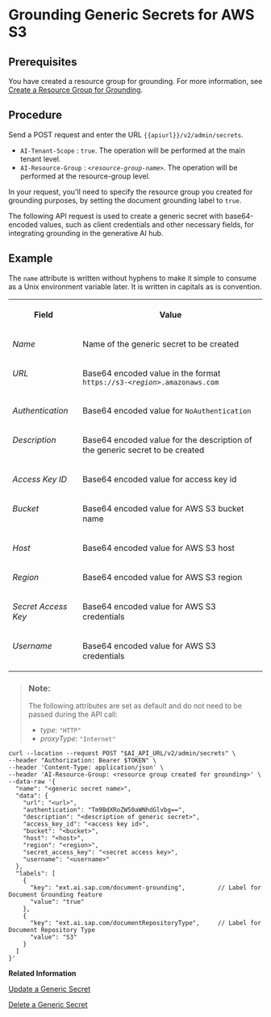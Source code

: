 <!-- loio526b0ba358944d03b5454c801e1d8252 -->

# Grounding Generic Secrets for AWS S3



<a name="loio526b0ba358944d03b5454c801e1d8252__prereq_udx_nph_fdc"/>

## Prerequisites

You have created a resource group for grounding. For more information, see [Create a Resource Group for Grounding](create-a-resource-group-for-grounding-6712bfe.md).



<a name="loio526b0ba358944d03b5454c801e1d8252__steps_mm3_sy2_zcc"/>

## Procedure

Send a POST request and enter the URL `{{apiurl}}/v2/admin/secrets`.

-   `AI-Tenant-Scope` : `true`. The operation will be performed at the main tenant level.
-   `AI-Resource-Group` : <code><i class="varname">&lt;resource-group-name&gt;</i></code>. The operation will be performed at the resource-group level.

In your request, you'll need to specify the resource group you created for grounding purposes, by setting the document grounding label to `true`.

The following API request is used to create a generic secret with base64-encoded values, such as client credentials and other necessary fields, for integrating grounding in the generative AI hub.

<a name="concept_ytf_w5v_c2c"/>

<!-- concept\_ytf\_w5v\_c2c -->

## Example

The `name` attribute is written without hyphens to make it simple to consume as a Unix environment variable later. It is written in capitals as is convention.


<table>
<tr>
<th valign="top">

Field

</th>
<th valign="top">

Value

</th>
</tr>
<tr>
<td valign="top">

*Name*

</td>
<td valign="top">

Name of the generic secret to be created

</td>
</tr>
<tr>
<td valign="top">

*URL*

</td>
<td valign="top">

Base64 encoded value in the format <code>https://s3-<i class="varname">&lt;region&gt;</i>.amazonaws.com</code>

</td>
</tr>
<tr>
<td valign="top">

*Authentication*

</td>
<td valign="top">

Base64 encoded value for `NoAuthentication`

</td>
</tr>
<tr>
<td valign="top">

*Description*

</td>
<td valign="top">

Base64 encoded value for the description of the generic secret to be created

</td>
</tr>
<tr>
<td valign="top">

*Access Key ID* 

</td>
<td valign="top">

Base64 encoded value for access key id

</td>
</tr>
<tr>
<td valign="top">

*Bucket* 

</td>
<td valign="top">

Base64 encoded value for AWS S3 bucket name

</td>
</tr>
<tr>
<td valign="top">

*Host* 

</td>
<td valign="top">

Base64 encoded value for AWS S3 host

</td>
</tr>
<tr>
<td valign="top">

*Region* 

</td>
<td valign="top">

Base64 encoded value for AWS S3 region

</td>
</tr>
<tr>
<td valign="top">

*Secret Access Key* 

</td>
<td valign="top">

Base64 encoded value for AWS S3 credentials

</td>
</tr>
<tr>
<td valign="top">

*Username* 

</td>
<td valign="top">

Base64 encoded value for AWS S3 credentials

</td>
</tr>
</table>

> ### Note:  
> The following attributes are set as default and do not need to be passed during the API call:
> 
> -   *type*: `"HTTP"`
> -   *proxyType*: `"Internet"`

```
curl --location --request POST "$AI_API_URL/v2/admin/secrets" \
--header "Authorization: Bearer $TOKEN" \
--header 'Content-Type: application/json' \
--header 'AI-Resource-Group: <resource group created for grounding>' \
--data-raw '{
  "name": "<generic secret name>",                     
  "data": {
    "url": "<url>",                                       
    "authentication": "Tm9BdXRoZW50aWNhdGlvbg==",          
    "description": "<description of generic secret>",    
    "access_key_id": "<access key id>",                 
    "bucket": "<bucket>",                               
    "host": "<host>",                                    
    "region": "<region>",                                
    "secret_access_key": "<secret access key>",          
    "username": "<username>"                           
  },
  "labels": [
    {
      "key": "ext.ai.sap.com/document-grounding",         // Label for Document Grounding feature
      "value": "true"
    },
    {
      "key": "ext.ai.sap.com/documentRepositoryType",     // Label for Document Repository Type
      "value": "S3"
    }
  ]
}'					
```

**Related Information**  


[Update a Generic Secret](update-a-generic-secret-b5d5970.md "")

[Delete a Generic Secret](delete-a-generic-secret-d5d5187.md "")

